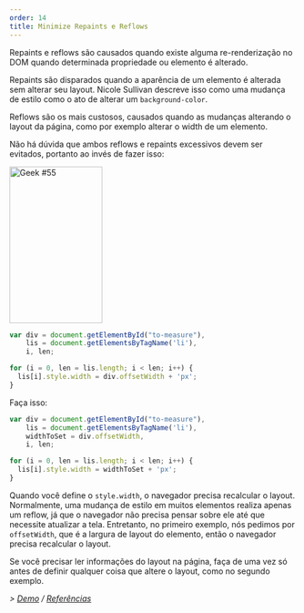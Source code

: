```yaml
---
order: 14
title: Minimize Repaints e Reflows
---
```


Repaints e reflows são causados quando existe alguma re-renderização no DOM quando determinada propriedade ou elemento é alterado.

Repaints são disparados quando a aparência de um elemento é alterada sem alterar seu layout. Nicole Sullivan descreve isso como uma mudança de estilo como o ato de alterar um `background-color`.

Reflows são os mais custosos, causados quando as mudanças alterando o layout da página, como por exemplo alterar o width de um elemento.

Não há dúvida que ambos reflows e repaints excessivos devem ser evitados, portanto ao invés de fazer isso:

<div class="img-right">
  <img id="geek-55" class="icos-geek" src="https://browserdiet.com/en/assets/img/55.png" alt="Geek #55" width="163" height="275" />
</div>

```js
var div = document.getElementById("to-measure"),
    lis = document.getElementsByTagName('li'),
    i, len;

for (i = 0, len = lis.length; i < len; i++) {
  lis[i].style.width = div.offsetWidth + 'px';
}
```

Faça isso:

```js
var div = document.getElementById("to-measure"),
    lis = document.getElementsByTagName('li'),
    widthToSet = div.offsetWidth,
    i, len;

for (i = 0, len = lis.length; i < len; i++) {
  lis[i].style.width = widthToSet + 'px';
}
```

Quando você define o `style.width`, o navegador precisa recalcular o layout. Normalmente, uma mudança de estilo em muitos elementos realiza apenas um reflow, já que o navegador não precisa pensar sobre ele até que necessite atualizar a tela. Entretanto, no primeiro exemplo, nós pedimos por `offsetWidth`, que é a largura de layout do elemento, então o navegador precisa recalcular o layout.

Se você precisar ler informações do layout na página, faça de uma vez só antes de definir qualquer coisa que altere o layout, como no segundo exemplo.

*> [Demo](http://jsbin.com/aqavin/2/quiet) / [Referências](https://github.com/zenorocha/browser-diet/wiki/References#minimize-repaints-and-reflows)*
